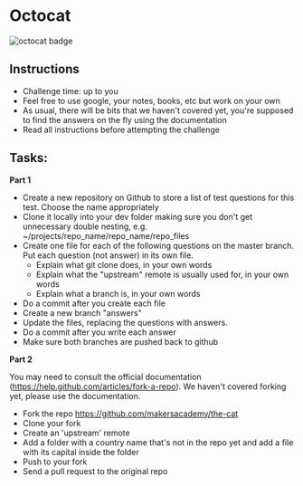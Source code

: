 Octocat
========

![octocat badge](../../../public/images/badges/Octocat.png)

Instructions
--------

* Challenge time: up to you
* Feel free to use google, your notes, books, etc but work on your own
* As usual, there will be bits that we haven't covered yet, you're supposed to find the answers on the fly using the documentation
* Read all instructions before attempting the challenge

Tasks:
--------

**Part 1**

* Create a new repository on Github to store a list of test questions for this test. Choose the name appropriately
* Clone it locally into your dev folder making sure you don't get unnecessary double nesting, e.g. ~/projects/repo_name/repo_name/repo_files
* Create one file for each of the following questions on the master branch. Put each question (not answer) in its own file.
  * Explain what git clone does, in your own words
  * Explain what the "upstream" remote is usually used for, in your own words
  * Explain what a branch is, in your own words
* Do a commit after you create each file
* Create a new branch "answers"
* Update the files, replacing the questions with answers.
* Do a commit after you write each answer
* Make sure both branches are pushed back to github

**Part 2** 


You may need to consult the official documentation (https://help.github.com/articles/fork-a-repo). We haven't covered forking yet, please use the documentation.

* Fork the repo https://github.com/makersacademy/the-cat
* Clone your fork 
* Create an 'upstream' remote
* Add a folder with a country name that's not in the repo yet and add a file with its capital inside the folder
* Push to your fork
* Send a pull request to the original repo
